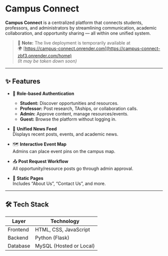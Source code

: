 # Campus Connect

**Campus Connect** is a centralized platform that connects students, professors, and administrators by streamlining communication, academic collaboration, and opportunity sharing — all within one unified system.

> 🔔 **Note:** The live deployment is temporarily available at  
> 🌍 [https://campus-connect.onrender.com](https://campus-connect-zbf3.onrender.com/home)  
> *(It may be taken down soon)*

---

## ✨ Features

- 🔐 **Role-based Authentication**
  - **Student:** Discover opportunities and resources.
  - **Professor:** Post research, TAships, or collaboration calls.
  - **Admin:** Approve content, manage resources/events.
  - **Guest:** Browse the platform without logging in.

- 📰 **Unified News Feed**  
  Displays recent posts, events, and academic news.

- 🗺️ **Interactive Event Map**  
  Admins can place event pins on the campus map.

- 📤 **Post Request Workflow**  
  All opportunity/resource posts go through admin approval.

- 📄 **Static Pages**  
  Includes “About Us”, “Contact Us”, and more.

---

## 🛠️ Tech Stack

| Layer    | Technology               |
|----------|--------------------------|
| Frontend | HTML, CSS, JavaScript    |
| Backend  | Python (Flask)           |
| Database | MySQL (Hosted or Local)  |
